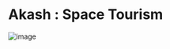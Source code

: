 #  Akash : Space Tourism

![image](https://github.com/user-attachments/assets/3e5d082b-01a3-4f70-8ca5-b6711573a893)
